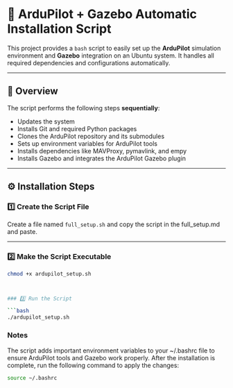 # 🚁 ArduPilot + Gazebo Automatic Installation Script

This project provides a `bash` script to easily set up the **ArduPilot** simulation environment and **Gazebo** integration on an Ubuntu system. It handles all required dependencies and configurations automatically.

---

## 📌 Overview

The script performs the following steps **sequentially**:

- Updates the system
- Installs Git and required Python packages
- Clones the ArduPilot repository and its submodules
- Sets up environment variables for ArduPilot tools
- Installs dependencies like MAVProxy, pymavlink, and empy
- Installs Gazebo and integrates the ArduPilot Gazebo plugin

---

## ⚙️ Installation Steps

### 1️⃣ Create the Script File

Create a file named `full_setup.sh` and copy the script in the full_setup.md and paste.

---

### 2️⃣ Make the Script Executable

````bash
chmod +x ardupilot_setup.sh



### 3️⃣ Run the Script

```bash
./ardupilot_setup.sh
````

### Notes

The script adds important environment variables to your ~/.bashrc file to ensure ArduPilot tools and Gazebo work properly.
After the installation is complete, run the following command to apply the changes:

```bash
source ~/.bashrc

```

```

```
